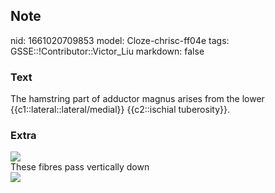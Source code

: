 ## Note
nid: 1661020709853
model: Cloze-chrisc-ff04e
tags: GSSE::!Contributor::Victor_Liu
markdown: false

### Text
The hamstring part of adductor magnus arises from the lower {{c1::lateral::lateral/medial}} {{c2::ischial tuberosity}}.

### Extra
<img src="paste-dba634deb81bdcbbd5985e9a8a948466da0ef993.jpg">
<div>
  These fibres pass vertically down
  <div><img src= 
  "GnYu3kkn8bt9ifsgt3Ug_sSyqxhtwKC_M._adductor_magnus_NN_1.png"></div>
</div>
